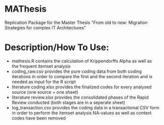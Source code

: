 # MAThesis
Replication Package for the Master Thesis "From old to new: Migration Strategies for complex IT Architectures"


<h1>Description/How To Use:</h1>
<ul>
<li>mathesis.R contains the calculation of Krippendorffs Alpha as well as the frequent itemset analysis</li>
<li>coding_raw.csv provides the pure coding data from both coding iterations in order to compare the first and the second iteration and is needed as input for the R script</li>
<li>literature coding.xlsx provides the finalized codes for every analysed source (one source = one sheet)</li>
<li>literature review.xlsx provides the consolidated phases of the Rapid Review conducted (both stages are in a seperate sheet)</li>
<li>log_transaction.csv provides the coding data in a transactional CSV form in order to perform the itemset analysis NA-values as well as context codes have been removed</li>
</ul>
